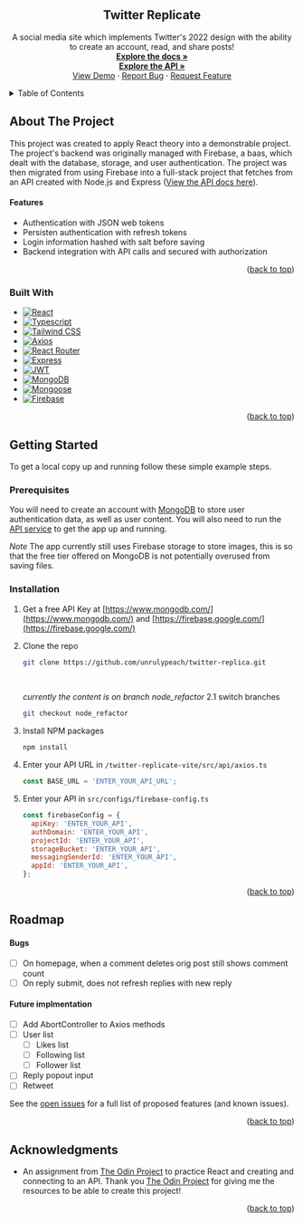 <a name="readme-top"></a>

<!-- PROJECT LOGO -->
<br />
<div align="center">

<h2 align="center">Twitter Replicate</h3>

  <p align="center">
    A social media site which implements Twitter's 2022 design with the ability to create an account, read, and share posts!
    <br />
    <a href="https://github.com/unrulypeach/twitter-replica/tree/node_refactor"><strong>Explore the docs »</strong></a>
    <br />
    <a href="https://github.com/unrulypeach/twit-rep-api"><strong>Explore the API »</strong></a>
    <br />
    <a href="https://twitter-replica-orpin.vercel.app/">View Demo</a>
    ·
    <a href="https://github.com/unrulypeach/twitter-replica/tree/node_refactor/issues">Report Bug</a>
    ·
    <a href="https://github.com/unrulypeach/twitter-replica/tree/node_refactor/issues">Request Feature</a>
  </p>
</div>

<!-- TABLE OF CONTENTS -->
<details>
  <summary>Table of Contents</summary>
  <ol>
    <li>
      <a href="#about-the-project">About The Project</a>
      <ul>
        <li><a href="#built-with">Built With</a></li>
      </ul>
    </li>
    <li>
      <a href="#getting-started">Getting Started</a>
      <ul>
        <li><a href="#prerequisites">Prerequisites</a></li>
        <li><a href="#installation">Installation</a></li>
      </ul>
    </li>
    <li><a href="#roadmap">Roadmap</a></li>
    <li><a href="#acknowledgments">Acknowledgments</a></li>
  </ol>
</details>

<!-- ABOUT THE PROJECT -->

## About The Project

<!-- I made this project to test my React skills because it is the first time I'm connecting my React project to an authentication (Firebase) and backend as a service (Firestore). I also decided to implement Typescript into this project to run compile time type checks to assist with finding bugs. In hindsight, I realized using Typescript for the first time on such a big project was quite difficult, especially with the implementation of the Firebase SDK in my code. Overall, this project was very fulfilling, and I hope to be able to add more features and potentially add my own backend to it as I learn Node.js and Express. -->

This project was created to apply React theory into a demonstrable project. The project's backend was originally managed with Firebase, a baas, which dealt with the database, storage, and user authentication. The project was then migrated from using Firebase into a full-stack project that fetches from an API created with Node.js and Express ([View the API docs here](https://github.com/unrulypeach/twit-rep-api)).

#### Features

- Authentication with JSON web tokens
- Persisten authentication with refresh tokens
- Login information hashed with salt before saving
- Backend integration with API calls and secured with authorization

<p align="right">(<a href="#readme-top">back to top</a>)</p>

### Built With

- [![React][React.js]][React-url]
- [![Typescript][Typescript.ts]][Typescript-url]
- [![Tailwind CSS][tailwindcss]][Tailwindcss-url]
- [![Axios][Axios]][Axios-url]
- [![React Router][React-Router]][React-Router-url]
- [![Express][Express.js]][Express-url]
- [![JWT][JSON-Web-Tokens]][JSON-Web-Tokens-url]
- [![MongoDB]][MongoDB-url]
- [![Mongoose][Mongoose]][Mongoose-url]
- [![Firebase][Firebase]][Firebase-url]

<p align="right">(<a href="#readme-top">back to top</a>)</p>

<!-- GETTING STARTED -->

## Getting Started

To get a local copy up and running follow these simple example steps.

### Prerequisites

You will need to create an account with [MongoDB](https://www.mongodb.com/) to store user authentication data, as well as user content. You will also need to run the [API service](https://github.com/unrulypeach/twit-rep-api) to get the app up and running.

_Note_
The app currently still uses Firebase storage to store images, this is so that the free tier offered on MongoDB is not potentially overused from saving files.

### Installation

1. Get a free API Key at [https://www.mongodb.com/](https://www.mongodb.com/) and [https://firebase.google.com/](https://firebase.google.com/)
2. Clone the repo

   ```sh
   git clone https://github.com/unrulypeach/twitter-replica.git
   ```

   <br/>

   _currently the content is on branch node_refactor_
   2.1 switch branches

   ```sh
   git checkout node_refactor
   ```

3. Install NPM packages
   ```sh
   npm install
   ```
4. Enter your API URL in `/twitter-replicate-vite/src/api/axios.ts`
   ```js
   const BASE_URL = 'ENTER_YOUR_API_URL';
   ```
5. Enter your API in `src/configs/firebase-config.ts`
   ```js
   const firebaseConfig = {
     apiKey: 'ENTER_YOUR_API',
     authDomain: 'ENTER_YOUR_API',
     projectId: 'ENTER_YOUR_API',
     storageBucket: 'ENTER_YOUR_API',
     messagingSenderId: 'ENTER_YOUR_API',
     appId: 'ENTER_YOUR_API',
   };
   ```

<p align="right">(<a href="#readme-top">back to top</a>)</p>

<!-- TODO -->
<!-- ROADMAP -->

## Roadmap

#### Bugs

- [ ] On homepage, when a comment deletes orig post still shows comment count
- [ ] On reply submit, does not refresh replies with new reply

#### Future implmentation

- [ ] Add AbortController to Axios methods
- [ ] User list
  - [ ] Likes list
  - [ ] Following list
  - [ ] Follower list
- [ ] Reply popout input
- [ ] Retweet

See the [open issues](https://github.com/unrulypeach/twitter-replica/tree/node_refactor/issues) for a full list of proposed features (and known issues).

<p align="right">(<a href="#readme-top">back to top</a>)</p>

<!-- ACKNOWLEDGMENTS -->

## Acknowledgments

- An assignment from [The Odin Project](https://www.theodinproject.com/) to practice React and creating and connecting to an API. Thank you [The Odin Project](https://www.theodinproject.com/) for giving me the resources to be able to create this project!

<p align="right">(<a href="#readme-top">back to top</a>)</p>

<!-- MARKDOWN LINKS & IMAGES -->

[React.js]: https://img.shields.io/badge/React-20232A?style=for-the-badge&logo=react&logoColor=61DAFB
[React-url]: https://reactjs.org/
[Tailwindcss]: https://img.shields.io/badge/Tailwind_CSS-38B2AC?style=for-the-badge&logo=tailwind-css&logoColor=white
[Tailwindcss-url]: https://tailwindcss.com/
[Typescript.ts]: https://img.shields.io/badge/TypeScript-007ACC?style=for-the-badge&logo=typescript&logoColor=white
[Typescript-url]: https://typescriptlang.org
[MongoDB]: https://img.shields.io/badge/MongoDB-4EA94B?style=for-the-badge&logo=mongodb&logoColor=white
[MongoDB-url]: https://www.mongodb.com/
[Express.js]: https://img.shields.io/badge/Express.js-404D59?style=for-the-badge&logo=express
[Express-url]: https://expressjs.com/
[React-Router]: https://img.shields.io/badge/React_Router-CA4245?style=for-the-badge&logo=react-router&logoColor=white
[React-Router-url]: https://reactrouter.com/en/main
[JSON-Web-Tokens]: https://img.shields.io/badge/json%20web%20tokens-323330?style=for-the-badge&logo=json-web-tokens&logoColor=pink
[JSON-Web-Tokens-url]: https://jwt.io/
[Axios]: https://img.shields.io/badge/Axios-5A29E4?style=for-the-badge&logo=axios
[Axios-url]: https://axios-http.com/
[Mongoose]: https://img.shields.io/badge/Mongoose-880000?style=for-the-badge&logo=mongoose
[Mongoose-url]: https://mongoosejs.com/
[Firebase]: https://img.shields.io/badge/Firebase-4c4c4c?style=for-the-badge&logo=firebase
[Firebase-url]: https://firebase.google.com/
